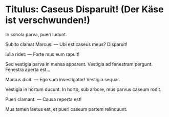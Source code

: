 # Titulus: Caseus Disparuit! (Der Käse ist verschwunden!)

In schola parva, pueri ludunt.

Subito clamat Marcus:
— Ubi est caseus meus? Disparuit!

Iulia ridet:
— Forte mus eum rapuit!

Sed vestigia parva in mensa apparent.
Vestigia ad fenestram pergunt.
Fenestra aperta est…

Marcus dicit:
— Ego sum investigator! Vestigia sequar.

Vestigia in hortum ducunt.
In horto, sub arbore, mus parvus caseum rodit.

Pueri clamant:
— Causa reperta est!

Mus tamen laetus est, et pueri caseum partem relinquunt.
